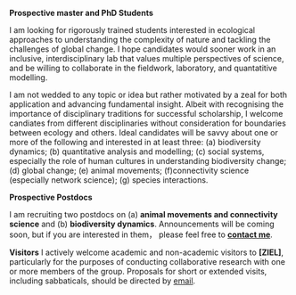 
__Prospective master and PhD Students__ 

I am looking for rigorously trained students interested in ecological approaches to understanding the complexity of nature and tackling the challenges of global change. I hope candidates would sooner work in an inclusive, interdisciplinary lab that values multiple perspectives of science, and be willing to collaborate in the fieldwork, laboratory, and quantatitive modelling. 

I am not wedded to any topic or idea but rather motivated by a zeal for both application and advancing fundamental insight. Albeit with recognising the importance of disciplinary traditions for successful scholarship, I welcome candiates from different disciplinaries without consideration for boundaries between ecology and others. Ideal candidates will be savvy about one or more of the following and interested in at least three: (a) biodiversity dynamics; (b) quantitative analysis and modelling; (c) social systems, especially the role of human cultures in understanding biodiversity change; (d) global change; (e) animal movements; (f)connectivity science (especially network science); (g) species interactions.


__Prospective Postdocs__ 

I am recruiting two postdocs on (a) __animal movements and connectivity science__ and (b) __biodiversity dynamics__. Announcements will be coming soon, but if you are interested in them， please feel free to __[contact me](/contacts/)__.

__Visitors__
I actively welcome academic and non-academic visitors to __[ZIEL]__, particularly for the purposes of conducting collaborative research with one or more members of the group. Proposals for short or extended visits, including sabbaticals, should be directed by [email](/contacts/).
